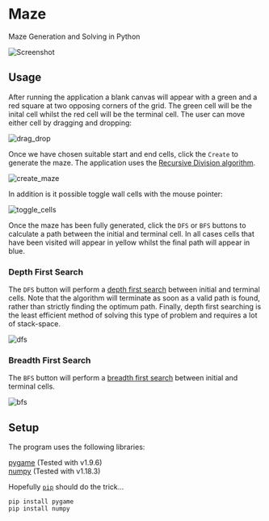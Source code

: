 # Maze
Maze Generation and Solving in Python

![Screenshot](https://github.com/James-P-D/Maze/blob/master/screenshot.gif)

## Usage

After running the application a blank canvas will appear with a green and a red square at two opposing corners of the grid. The green cell will be the inital cell whilst the red cell will be the terminal cell. The user can move either cell by dragging and dropping:

![drag_drop](https://github.com/James-P-D/Maze/blob/master/drag_drop.gif)

Once we have chosen suitable start and end cells, click the `Create` to generate the maze. The application uses the [Recursive Division algorithm](https://en.wikipedia.org/wiki/Maze_generation_algorithm#Recursive_division_method).

![create_maze](https://github.com/James-P-D/Maze/blob/master/create_maze.gif)

In addition is it possible toggle wall cells with the mouse pointer:

![toggle_cells](https://github.com/James-P-D/Maze/blob/master/toggle_cells.gif)

Once the maze has been fully generated, click the `DFS` or `BFS` buttons to calculate a path between the initial and terminal cell. In all cases cells that have been visited will appear in yellow whilst the final path will appear in blue.

### Depth First Search

The `DFS` button will perform a [depth first search](https://en.wikipedia.org/wiki/Depth-first_search) between initial and terminal cells. Note that the algorithm will terminate as soon as a valid path is found, rather than strictly finding the optimum path. Finally, depth first searching is the least efficient method of solving this type of problem and requires a lot of stack-space.

![dfs](https://github.com/James-P-D/Maze/blob/master/dfs.gif)

### Breadth First Search

The `BFS` button will perform a [breadth first search](https://en.wikipedia.org/wiki/Breadth-first_search) between initial and terminal cells.

![bfs](https://github.com/James-P-D/Maze/blob/master/bfs.gif)

## Setup

The program uses the following libraries:

[pygame](https://www.pygame.org/) (Tested with v1.9.6)  
[numpy](https://numpy.org/) (Tested with v1.18.3)  

Hopefully [`pip`](https://en.wikipedia.org/wiki/Pip_(package_manager)) should do the trick...

```
pip install pygame
pip install numpy

```